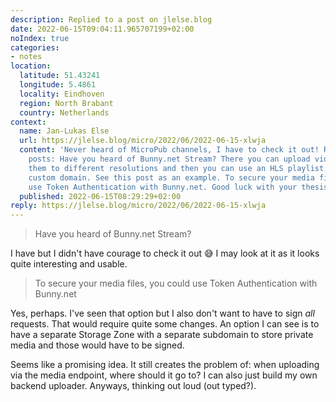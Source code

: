 ```yaml
---
description: Replied to a post on jlelse.blog
date: 2022-06-15T09:04:11.965707199+02:00
noIndex: true
categories:
- notes
location:
  latitude: 51.43241
  longitude: 5.4861
  locality: Eindhoven
  region: North Brabant
  country: Netherlands
context:
  name: Jan-Lukas Else
  url: https://jlelse.blog/micro/2022/06/2022-06-15-xlwja
  content: 'Never heard of MicroPub channels, I have to check it out! Regarding video
    posts: Have you heard of Bunny.net Stream? There you can upload videos, they encode
    them to different resolutions and then you can use an HLS playlist. Also with
    custom domain. See this post as an example. To secure your media files, you could
    use Token Authentication with Bunny.net. Good luck with your thesis!'
  published: 2022-06-15T08:29:29+02:00
reply: https://jlelse.blog/micro/2022/06/2022-06-15-xlwja
---
```


> Have you heard of Bunny.net Stream?

I have but I didn't have courage to check it out 😅 I may look at it as it looks quite interesting and usable.

> To secure your media files, you could use Token Authentication with Bunny.net

Yes, perhaps. I've seen that option but I also don't want to have to sign _all_ requests. That would require quite some changes. An option I can see is to have a separate Storage Zone with a separate subdomain to store private media and those would have to be signed.

Seems like a promising idea. It still creates the problem of: when uploading via the media endpoint, where should it go to? I can also just build my own backend uploader. Anyways, thinking out loud (out typed?).

